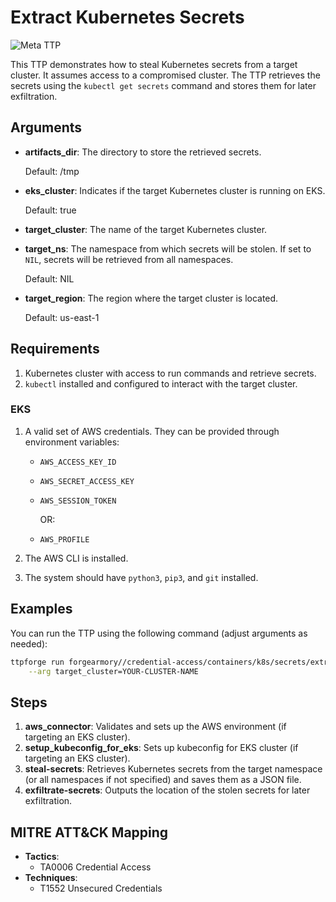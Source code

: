 # Extract Kubernetes Secrets

![Meta TTP](https://img.shields.io/badge/Meta_TTP-blue)

This TTP demonstrates how to steal Kubernetes secrets from a target cluster. It
assumes access to a compromised cluster. The TTP retrieves the secrets using the
`kubectl get secrets` command and stores them for later exfiltration.

## Arguments

- **artifacts_dir**: The directory to store the retrieved secrets.

  Default: /tmp

- **eks_cluster**: Indicates if the target Kubernetes cluster is running on EKS.

  Default: true

- **target_cluster**: The name of the target Kubernetes cluster.

- **target_ns**: The namespace from which secrets will be stolen.
  If set to `NIL`, secrets will be retrieved from all namespaces.

  Default: NIL

- **target_region**: The region where the target cluster is located.

  Default: us-east-1

## Requirements

1. Kubernetes cluster with access to run commands and retrieve secrets.
1. `kubectl` installed and configured to interact with the target cluster.

### EKS

1. A valid set of AWS credentials. They can be provided through environment variables:

   - `AWS_ACCESS_KEY_ID`
   - `AWS_SECRET_ACCESS_KEY`
   - `AWS_SESSION_TOKEN`

     OR:

   - `AWS_PROFILE`

1. The AWS CLI is installed.
1. The system should have `python3`, `pip3`, and `git` installed.

## Examples

You can run the TTP using the following command (adjust arguments as needed):

```bash
ttpforge run forgearmory//credential-access/containers/k8s/secrets/extract_k8s_secrets.yaml \
    --arg target_cluster=YOUR-CLUSTER-NAME
```

## Steps

1. **aws_connector**: Validates and sets up the AWS environment (if targeting an
   EKS cluster).
1. **setup_kubeconfig_for_eks**: Sets up kubeconfig for EKS cluster (if targeting
   an EKS cluster).
1. **steal-secrets**: Retrieves Kubernetes secrets from the target namespace (or
   all namespaces if not specified) and saves them as a JSON file.
1. **exfiltrate-secrets**: Outputs the location of the stolen secrets for later
   exfiltration.

## MITRE ATT&CK Mapping

- **Tactics**:
  - TA0006 Credential Access
- **Techniques**:
  - T1552 Unsecured Credentials
